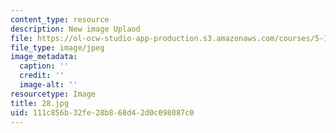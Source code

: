 ```yaml
---
content_type: resource
description: New image Uplaod
file: https://ol-ocw-studio-app-production.s3.amazonaws.com/courses/5-112-principles-of-chemical-science-fall-2005/111c856b32fe28b868d42d0c098087c0_28.jpg
file_type: image/jpeg
image_metadata:
  caption: ''
  credit: ''
  image-alt: ''
resourcetype: Image
title: 28.jpg
uid: 111c856b-32fe-28b8-68d4-2d0c098087c0
---
```

